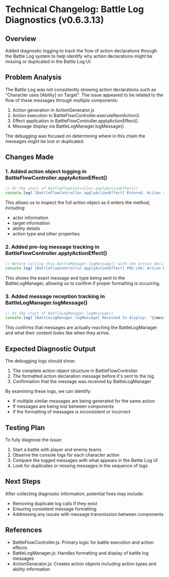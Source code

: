 # Technical Changelog: Battle Log Diagnostics (v0.6.3.13)

## Overview

Added diagnostic logging to track the flow of action declarations through the Battle Log system to help identify why action declarations might be missing or duplicated in the Battle Log UI.

## Problem Analysis

The Battle Log was not consistently showing action declarations such as "Character uses [Ability] on Target". The issue appeared to be related to the flow of these messages through multiple components:

1. Action generation in ActionGenerator.js 
2. Action execution in BattleFlowController.executeNextAction()
3. Effect application in BattleFlowController.applyActionEffect()
4. Message display via BattleLogManager.logMessage()

The debugging was focused on determining where in this chain the messages might be lost or duplicated.

## Changes Made

### 1. Added action object logging in BattleFlowController.applyActionEffect()

```javascript
// At the start of BattleFlowController.applyActionEffect()
console.log(`[BattleFlowController.applyActionEffect] Entered. Action received:`, JSON.parse(JSON.stringify(action)));
```

This allows us to inspect the full action object as it enters the method, including:
- actor information
- target information
- ability details
- action type and other properties

### 2. Added pre-log message tracking in BattleFlowController.applyActionEffect()

```javascript
// Before calling this.battleManager.logMessage() with the action declaration
console.log(`[BattleFlowController.applyActionEffect] PRE-LOG: Action Declaration: "${actionDeclaration}", Type: "action"`);
```

This shows the exact message and type being sent to the BattleLogManager, allowing us to confirm if proper formatting is occurring.

### 3. Added message reception tracking in BattleLogManager.logMessage()

```javascript
// At the start of BattleLogManager.logMessage()
console.log(`[BattleLogManager.logMessage] Received to display: "${message}", Type: "${type}"`);
```

This confirms that messages are actually reaching the BattleLogManager and what their content looks like when they arrive.

## Expected Diagnostic Output

The debugging logs should show:
1. The complete action object structure in BattleFlowController
2. The formatted action declaration message before it's sent to the log
3. Confirmation that the message was received by BattleLogManager

By examining these logs, we can identify:
- If multiple similar messages are being generated for the same action
- If messages are being lost between components
- If the formatting of messages is inconsistent or incorrect

## Testing Plan

To fully diagnose the issue:

1. Start a battle with player and enemy teams
2. Observe the console logs for each character action
3. Compare the logged messages with what appears in the Battle Log UI
4. Look for duplicates or missing messages in the sequence of logs

## Next Steps

After collecting diagnostic information, potential fixes may include:
- Removing duplicate log calls if they exist
- Ensuring consistent message formatting
- Addressing any issues with message transmission between components

## References

- BattleFlowController.js: Primary logic for battle execution and action effects
- BattleLogManager.js: Handles formatting and display of battle log messages
- ActionGenerator.js: Creates action objects including action types and ability information
